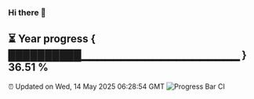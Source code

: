 ### Hi there 👋
⏳ Year progress { ██████████▁▁▁▁▁▁▁▁▁▁▁▁▁▁▁▁▁▁▁▁ } 36.51 %
---
⏰ Updated on Wed, 14 May 2025 06:28:54 GMT
![Progress Bar CI](https://github.com/liununu/liununu/workflows/Progress%20Bar%20CI/badge.svg)
